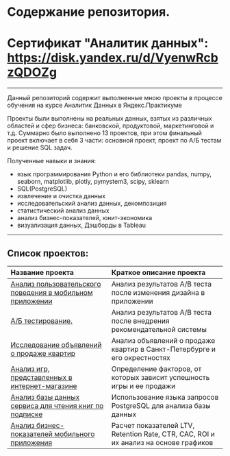 # Содержание репозитория.


# Сертификат "Аналитик данных": https://disk.yandex.ru/d/VyenwRcbzQDOZg

<hr style="border: 2px  grey;" />
Данный репозиторий содержит выполненные мною проекты в процессе обучения на курсе Аналитик Данных в Яндекс.Практикуме

Проекты были выполнены на реальных данных, взятых из различных областей и сфер бизнеса: банковской, продуктовой, маркетинговой и т.д. Суммарно было выполнено 13 проектов, при этом финальный проект включает в себя 3 части: основной проект, проект по А/Б тестам и решение SQL задач.

Полученные навыки и знания: 
* язык программирования Python и его библиотеки pandas, numpy, seaborn, matplotlib, plotly, pymystem3, scipy, sklearn
* SQL(PostgreSQL)
* извлечение и очистка данных
* исследовательский анализ данных, декомпозиция
* статистический анализ данных
* анализ бизнес-показателей, юнит-экономика
* визуализация данных, Дэшборды в Tableau

<hr style="border: 2px  grey;" />

## Список проектов:

| Название проекта      | Краткое описание проекта | 
| :---------------------| :------------------------|
|[Анализ пользовательского поведения в мобильном приложении](https://github.com/MarinaDataAnalyst/Data-Analysis-Projects/tree/main/AB_test_New_design)| Анализ результатов А/В теста после изменения дизайна в приложении|
|[А/Б тестирование.](https://github.com/MarinaDataAnalyst/Data-Analysis-Projects/tree/main/AB_test_Recomend.system)| Анализ результатов А/В теста после внедрения рекомендательной системы|
|[Исследование объявлений о продаже квартир](https://github.com/MarinaDataAnalyst/Data-Analysis-Projects/tree/main/Real_Estate)| Анализ объявлений о продаже квартир в Санкт-Петербурге и его окрестностях| 
|[Анализ игр, представленных в интернет-магазине](https://github.com/MarinaDataAnalyst/Data-Analysis-Projects/tree/main/Games_Sales)| Определение факторов, от которых зависит успешность игры и ее продажи|
|[Анализ базы данных сервиса для чтения книг по подписке](https://github.com/MarinaDataAnalyst/Data-Analysis-Projects/tree/main/SQL)|Использование языка запросов PostgreSQL для анализа базы данных|
|[Анализ бизнес-показателей мобильного приложения](https://github.com/MarinaDataAnalyst/Data-Analysis-Projects/tree/main/Business_Indicators_Analysis)|Расчет показателей LTV, Retention Rate, CTR, CAC, ROI и их анализ на основе графиков|

